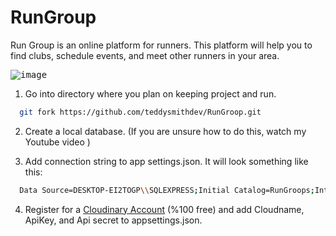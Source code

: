 # RunGroup

Run Group is an online platform for runners. This platform will help you to find clubs, schedule events, and meet other runners in your area. 

<kbd>![image](![Screenshot_28](https://github.com/ErenKarakaya01/RunGroup/assets/58625563/cf7e1312-f0ba-4341-8a21-68837bdea466))</kbd>

1. Go into directory where you plan on keeping project and run.

```bash
  git fork https://github.com/teddysmithdev/RunGroop.git
```

2. Create a local database. (If you are unsure how to do this, watch my Youtube video )


3. Add connection string to app settings.json. It will look something like this:
```bash
  Data Source=DESKTOP-EI2TOGP\\SQLEXPRESS;Initial Catalog=RunGroops;Integrated Security=True;Connect Timeout=30;Encrypt=False;TrustServerCertificate=False;ApplicationIntent=ReadWrite;MultiSubnetFailover=False
```
4. Register for a [Cloudinary Account](https://cloudinary.com/users/register/free) (%100 free) and add Cloudname, ApiKey, and Api secret to appsettings.json.
